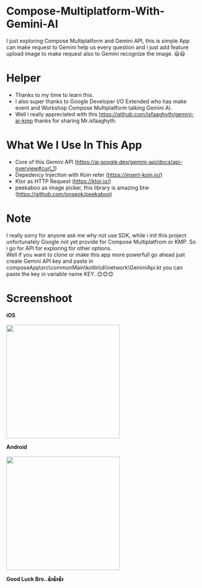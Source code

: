 # Compose-Multiplatform-With-Gemini-AI #

I just exploring Compose Multiplatform and Gemini API, this is simple App can make request to Gemini help us every question and i just add feature upload image to make request also to Gemini recognize the image. 😃😃

# Helper #
- Thanks to my time to learn this.
- I also super thanks to Google Developer I/O Extended who has make event and Workshop Compose Multiplatform talking Gemini AI.
- Well i really appreciated with this https://github.com/isfaaghyth/gemini-ai-kmp thanks for sharing Mr.isfaaghyth.

# What We I Use In This App #
- Core of this Gemini API (https://ai.google.dev/gemini-api/docs/api-overview#curl_1)
- Depedency Injection with Koin refer (https://insert-koin.io/)
- Ktor as HTTP Request (https://ktor.io/)
- peekaboo as image picker, this library is amazing btw (https://github.com/onseok/peekaboo)

# Note #
I really sorry for anyone ask me why not use SDK, while i init this project unfortunately Google not yet provide for Compose Multiplatfrom or KMP.  So i go for API for exploring for other options. 
<br>
Well if you want to clone or make this app more powerfull go ahead just create Gemini API key and paste in composeApp\src\commonMain\kotlin\di\network\GeminiApi.kt you can  paste
the key in variable name KEY..😊😊😊

# Screenshoot #
<b>iOS</br>
<br>
<img width="300" src="https://github.com/FirmanTaufik/Compose-Multiplatform-With-Gemini-AI/blob/finishing/Screenshot 2024-07-21 at 00.41.45.png" data-canonical-src="https://github.com/FirmanTaufik/Compose-Multiplatform-With-Gemini-AI/blob/finishing/Screenshot 2024-07-21 at 00.41.45.png"  > 

<b>Android</br>
<br>
<img width="300" src="https://github.com/FirmanTaufik/Compose-Multiplatform-With-Gemini-AI/blob/finishing/Screenshot_20240721_003900.png" data-canonical-src="https://github.com/FirmanTaufik/Compose-Multiplatform-With-Gemini-AI/blob/finishing/Screenshot_20240721_003900.png"  > 
 

Good Luck Bro..👍👍👍


